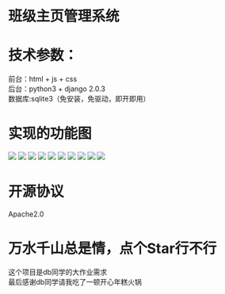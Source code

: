 # 班级主页管理系统
# 技术参数：
前台：html + js + css<br>
后台：python3 + django 2.0.3<br>
数据库:sqlite3（免安装，免驱动，即开即用）<br>
# 实现的功能图
![](https://raw.githubusercontent.com/imu-hupeng/ClassMate/master/images/1.png)
![](https://raw.githubusercontent.com/imu-hupeng/ClassMate/master/images/2.png)
![](https://raw.githubusercontent.com/imu-hupeng/ClassMate/master/images/3.png)
![](https://raw.githubusercontent.com/imu-hupeng/ClassMate/master/images/4.png)
![](https://raw.githubusercontent.com/imu-hupeng/ClassMate/master/images/5.png)
![](https://raw.githubusercontent.com/imu-hupeng/ClassMate/master/images/6.png)
![](https://raw.githubusercontent.com/imu-hupeng/ClassMate/master/images/7.png)
![](https://raw.githubusercontent.com/imu-hupeng/ClassMate/master/images/8.png)
![](https://raw.githubusercontent.com/imu-hupeng/ClassMate/master/images/9.png)
![](https://raw.githubusercontent.com/imu-hupeng/ClassMate/master/images/10.png)
# 开源协议
Apache2.0
# 万水千山总是情，点个Star行不行
这个项目是db同学的大作业需求<br>
最后感谢db同学请我吃了一顿开心年糕火锅

